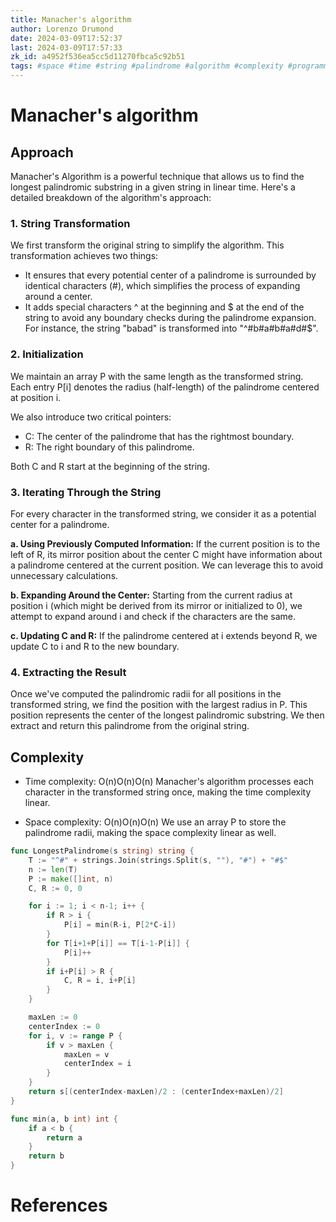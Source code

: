 ```yaml
---
title: Manacher's algorithm
author: Lorenzo Drumond
date: 2024-03-09T17:52:37
last: 2024-03-09T17:57:33
zk_id: a4952f536ea5cc5d11270fbca5c92b51
tags: #space #time #string #palindrome #algorithm #complexity #programming #manacher #computer_science #leetcode
---
```



# Manacher's algorithm

## Approach

Manacher's Algorithm is a powerful technique that allows us to find the longest palindromic substring in a given string in linear time. Here's a detailed breakdown of the algorithm's approach:

### 1. String Transformation

We first transform the original string to simplify the algorithm. This transformation achieves two things:

- It ensures that every potential center of a palindrome is surrounded by identical characters (#), which simplifies the process of expanding around a center.
- It adds special characters ^ at the beginning and $ at the end of the string to avoid any boundary checks during the palindrome expansion. For instance, the string "babad" is transformed into "^#b#a#b#a#d#$".

### 2. Initialization

We maintain an array P with the same length as the transformed string. Each entry P[i] denotes the radius (half-length) of the palindrome centered at position i.

We also introduce two critical pointers:

- C: The center of the palindrome that has the rightmost boundary.
- R: The right boundary of this palindrome.

Both C and R start at the beginning of the string.

### 3. Iterating Through the String

For every character in the transformed string, we consider it as a potential center for a palindrome.

**a. Using Previously Computed Information:**
If the current position is to the left of R, its mirror position about the center C might have information about a palindrome centered at the current position. We can leverage this to avoid unnecessary calculations.

**b. Expanding Around the Center:**
Starting from the current radius at position i (which might be derived from its mirror or initialized to 0), we attempt to expand around i and check if the characters are the same.

**c. Updating C and R:**
If the palindrome centered at i extends beyond R, we update C to i and R to the new boundary.

### 4. Extracting the Result

Once we've computed the palindromic radii for all positions in the transformed string, we find the position with the largest radius in P. This position represents the center of the longest palindromic substring. We then extract and return this palindrome from the original string.


## Complexity

- Time complexity: O(n)O(n)O(n)
Manacher's algorithm processes each character in the transformed string once, making the time complexity linear.

- Space complexity: O(n)O(n)O(n)
We use an array P to store the palindrome radii, making the space complexity linear as well.


```go
func LongestPalindrome(s string) string {
	T := "^#" + strings.Join(strings.Split(s, ""), "#") + "#$"
	n := len(T)
	P := make([]int, n)
	C, R := 0, 0

	for i := 1; i < n-1; i++ {
		if R > i {
			P[i] = min(R-i, P[2*C-i])
		}
		for T[i+1+P[i]] == T[i-1-P[i]] {
			P[i]++
		}
		if i+P[i] > R {
			C, R = i, i+P[i]
		}
	}

	maxLen := 0
	centerIndex := 0
	for i, v := range P {
		if v > maxLen {
			maxLen = v
			centerIndex = i
		}
	}
	return s[(centerIndex-maxLen)/2 : (centerIndex+maxLen)/2]
}

func min(a, b int) int {
	if a < b {
		return a
	}
	return b
}
```

# References
